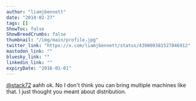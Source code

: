 ```yaml
---
author: "liamjbennett"
date: "2014-02-27"
tags: []
ShowToc: false
ShowBreadCrumbs: false
thumbnail: "/img/main/profile.jpg"
twitter_link: "https://x.com/liamjbennett/status/439009381527846912"
mastodon_link: ""
bluesky_link: ""
linkedin_link: ""
expiryDate: "2016-01-01"
---
```


[@stack72](https://x.com/stack72) aahh ok. No I don't think you can bring multiple machines like that. I just thought you meant about distribution.

